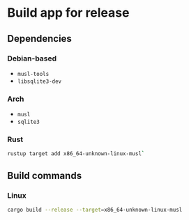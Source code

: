 # Build app for release

## Dependencies

### Debian-based

* `musl-tools`
* `libsqlite3-dev`

### Arch

* `musl`
* `sqlite3`

### Rust

```sh
rustup target add x86_64-unknown-linux-musl`
```


## Build commands

### Linux

```sh
cargo build --release --target=x86_64-unknown-linux-musl
```
